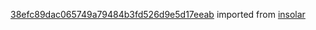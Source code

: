 [38efc89dac065749a79484b3fd526d9e5d17eeab](https://github.com/insolar/insolar/commit/38efc89dac065749a79484b3fd526d9e5d17eeab) imported from [insolar](https://github.com/insolar/insolar)
